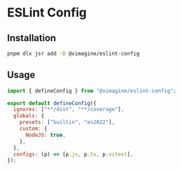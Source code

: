 # ESLint Config

## Installation

```bash
pnpm dlx jsr add -D @ximagine/eslint-config
```

## Usage

```javascript
import { defineConfig } from "@ximagine/eslint-config";

export default defineConfig({
  ignores: ["**/dist", "**/coverage"],
  globals: {
    presets: ["builtin", "es2022"],
    custom: {
      NodeJS: true,
    },
  },
  configs: (p) => [p.js, p.ts, p.vitest],
});
```
